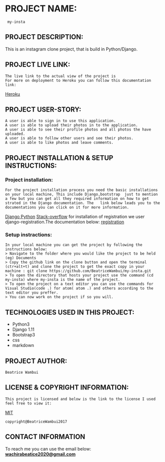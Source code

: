 # PROJECT NAME:
     my-insta

## PROJECT DESCRIPTION:
   This is an instagram clone project, that is build in Python/Django.

## PROJECT LIVE LINK:
    The live link to the actual view of the project is 
    For more on deployment to Heroku you can follow this documentation link:
<a href='https://devcenter.heroku.com/categories/reference'>Heroku</a>

## PROJECT USER-STORY:
    A user is able to sign in to use this application.
    A user is able to upload their photos in to the application.
    A user is able to see their profile photos and all photos the have uploaded.
    A user is able to follow other users and see their photos.
    A user is able to like photos and leave comments.

## PROJECT INSTALLATION & SETUP INSTRUCTIONS:
### Project installation:
    For the project installation process you need the basic installations on your local machine, This include Django,bootstrap  just to mention a few but you can get all they required information on how to get strated in the Django documentation. The   link below leads you to the documentations you can click on it for more information.
 <a href="https://docs.djangoproject.com/en/ 2.2/">Django  </a>
 <a href="https://docs.python.org/3/">Python</a>
 <a href="https://stackoverflow.com/">Stack-overflow</a>
    for installation of registration we user django-registration.The documentation below:
<a href="https://django-registration.readthedocs.io/en/2.3/index.html">registration</a>
### Setup instractions:
    In your local machine you can get the project by following the instructions below:
    > Navigate to the folder where you would like the project to be held (eg) Documents
    > Copy the github link on the clone button and open the terminal (ctr+alt+t) and clone the project to get the exact copy in your machine : git clone https://github.com/BeatriceWambui/my-insta.git
    > To open the directory that hosts your project use the command (cd my-insta) where my-insta is the name of the project.
    > To open the project on a text editor you can use the commands for Visual Studio(code .) for atom( atom .) and others according to the text editor you preffer.
    > You can now work on the project if so you will. 

## TECHNOLOGIES USED IN THIS PROJECT:
* Python3 
* Django 1.11
* Bootstrap3
* css
* markdown

## PROJECT AUTHOR:
    Beatrice Wambui

## LICENSE & COPYRIGHT INFORMATION:
    This project is licensed and below is the link to the license I used feel free to view it:
<a href="https://github.com/BeatriceWambui/my-insta/blob/master/LICENSE">MIT</a>

    copyright@BeatriceWambui2017

## CONTACT INFORMATION
 To reach me you can use the email below:
**wachirabeatice2020@gmail.com** 

